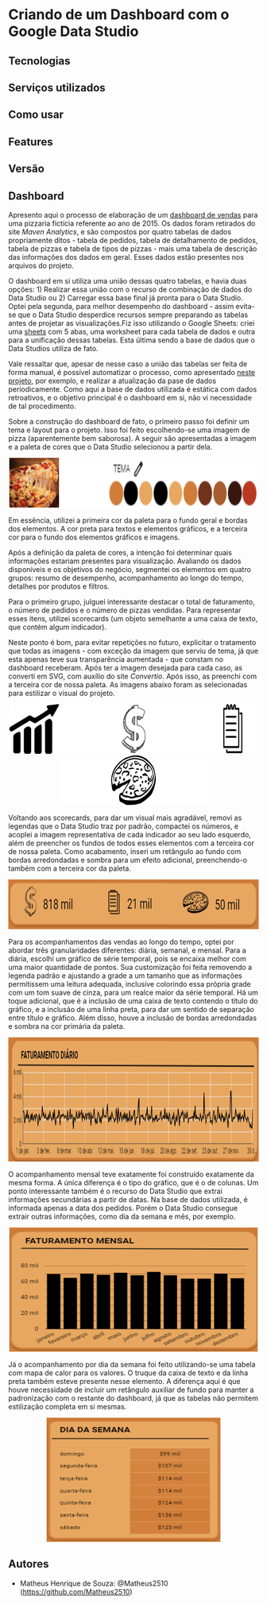 # Criando de um Dashboard com o Google Data Studio

## Tecnologias


## Serviços utilizados



## Como usar



## Features



## Versão



## Dashboard

  Apresento aqui o processo de elaboração de um [dashboard de vendas](https://datastudio.google.com/s/j-LsjUnXS8g) para uma pizzaria fictícia referente ao ano de 2015. Os dados foram retirados do site *Maven Analytics*, e são compostos por quatro tabelas de dados propriamente ditos - tabela de pedidos, tabela de detalhamento de pedidos, tabela de pizzas e tabela de tipos de pizzas - mais uma tabela de descrição das informações dos dados em geral. Esses dados estão presentes nos arquivos do projeto.

   O dashboard em si utiliza uma união dessas quatro tabelas, e havia duas opções: 1) Realizar essa união com o recurso de combinação de dados do Data Studio ou 2) Carregar essa base final já pronta para o Data Studio. Optei pela segunda, para melhor desempenho do dashboard - assim evita-se que o Data Studio desperdice recursos sempre preparando as tabelas antes de projetar as visualizações.Fiz isso utilizando o Google Sheets: criei uma [sheets](https://docs.google.com/spreadsheets/d/1UUHogXK8wlmQprItWgKoWVH-6MTYEr-ayiPC3C7A7ak/edit?usp=sharing) com 5 abas, uma worksheet para cada tabela de dados e outra para a unificação dessas tabelas. Esta última sendo a base de dados que o Data Studios utiliza de fato.
   
   Vale ressaltar que, apesar de nesse caso a união das tabelas ser feita de forma manual, é possível automatizar o processo, como apresentado [neste projeto](https://github.com/Matheus2510/Carga_de_Dados_-ETL-_Google_Sheets), por exemplo, e realizar a atualização da pase de dados periodicamente. Como aqui a base de dados utilizada é estática com dados retroativos, e o objetivo principal é o dashboard em si, não vi necessidade de tal procedimento.
   
   Sobre a construção do dashboard de fato, o primeiro passo foi definir um tema e layout para o projeto. Isso foi feito escolhendo-se uma imagem de pizza (aparentemente bem saborosa). A seguir são apresentadas a imagem e a paleta de cores que o Data Studio selecionou a partir dela.
   
   <p align="center">
   <img src="https://github.com/Matheus2510/Criando_Dashboard_Data_Studio/blob/main/imagens/tema.jpg" height="100" width="100"><img src="https://github.com/Matheus2510/Criando_Dashboard_Data_Studio/blob/main/imagens/imagem_em_branco.png" height="100" width="100"><img src="https://github.com/Matheus2510/Criando_Dashboard_Data_Studio/blob/main/imagens/paleta_tema.png" height="100" width="300">
   </p>
   
   
   Em essência, utilizei a primeira cor da paleta para o fundo geral e bordas dos elementos. A cor preta para textos e elementos gráficos, e a terceira cor para o fundo dos elementos gráficos e imagens.
   
   Após a definição da paleta de cores, a intenção foi determinar quais informações estariam presentes para visualização. Avaliando os dados disponíveis e os objetivos do negócio, segmentei os elementos em quatro grupos: resumo de desempenho, acompanhamento ao longo do tempo, detalhes por produtos e filtros. 
   
   Para o primeiro grupo, julguei interessante destacar o total de faturamento, o número de pedidos e o número de pizzas vendidas. Para representar esses itens, utilizei scorecards (um objeto semelhante a uma caixa de texto, que contém algum indicador).
   
   Neste ponto é bom, para evitar repetições no futuro, explicitar o tratamento que todas as imagens - com exceção da imagem que serviu de tema, já que esta apenas teve sua transparência aumentada - que constam no dashboard receberam. Após ter a imagem desejada para cada caso, as converti em SVG, com auxílio do site *Convertio*. Após isso, as preenchi com a terceira cor de nossa paleta. As imagens abaixo foram as selecionadas para estilizar o visual do projeto.
   
   <p align="center">
   <img src="https://github.com/Matheus2510/Criando_Dashboard_Data_Studio/blob/main/imagens/simbolo_vendas.svg" height="100" width="100"><img src="https://github.com/Matheus2510/Criando_Dashboard_Data_Studio/blob/main/imagens/imagem_em_branco.png" height="100" width="100"><img src="https://github.com/Matheus2510/Criando_Dashboard_Data_Studio/blob/main/imagens/cifrao.svg" height="100" width="100"><img src="https://github.com/Matheus2510/Criando_Dashboard_Data_Studio/blob/main/imagens/imagem_em_branco.png" height="100" width="100"><img src="https://github.com/Matheus2510/Criando_Dashboard_Data_Studio/blob/main/imagens/bloco_de_notas.svg" height="100" width="100"><img src="https://github.com/Matheus2510/Criando_Dashboard_Data_Studio/blob/main/imagens/imagem_em_branco.png" height="100" width="100"><img src="https://github.com/Matheus2510/Criando_Dashboard_Data_Studio/blob/main/imagens/fatia_pizza.svg" height="100" width="100"><img src="https://github.com/Matheus2510/Criando_Dashboard_Data_Studio/blob/main/imagens/imagem_em_branco.png" height="100" width="100">
   </p>
   
   Voltando aos scorecards, para dar um visual mais agradável, removi as legendas que o Data Studio traz por padrão, compactei os números, e acoplei a imagem representativa de cada indicador ao seu lado esquerdo, além de preencher os fundos de todos esses elementos com a terceira cor de nossa paleta. Como acabamento, inseri um retângulo ao fundo com bordas arredondadas e sombra para um efeito adicional, preenchendo-o também com a terceira cor da paleta.
   
   <p align="center">
   <img src="https://github.com/Matheus2510/Criando_Dashboard_Data_Studio/blob/main/imagens/scorecards.png" height="100" width="600">
   </p>
   
   Para os acompanhamentos das vendas ao longo do tempo, optei por abordar três granularidades diferentes: diária, semanal, e mensal. Para a diária, escolhi um gráfico de série temporal, pois se encaixa melhor com uma maior quantidade de pontos. Sua customização foi feita removendo a legenda padrão e ajustando a grade a um tamanho que as informações permitissem uma leitura adequada, inclusive colorindo essa própria grade com um tom suave de cinza, para um realce maior da série temporal. Há um toque adicional, que é a inclusão de uma caixa de texto contendo o título do gráfico, e a inclusão de uma linha preta, para dar um sentido de separação entre título e gráfico. Além disso, houve a inclusão de bordas arredondadas e sombra na cor primária da paleta.
   
   <p align="center">
   <img src="https://github.com/Matheus2510/Criando_Dashboard_Data_Studio/blob/main/imagens/faturamento_diario.png" height="250" width="700">
   </p>
   
   O acompanhamento mensal teve exatamente foi construído exatamente da mesma forma. A única diferença é o tipo do gráfico, que é o de colunas. Um ponto interessante também é o recurso do Data Studio que extrai informações secundárias a partir de datas. Na base de dados utilizada, é informada apenas a data dos pedidos. Porém o Data Studio consegue extrair outras informações, como dia da semana e mês, por exemplo.
   
   <p align="center">
   <img src="https://github.com/Matheus2510/Criando_Dashboard_Data_Studio/blob/main/imagens/faturamento_mensal.png" height="250" width="500">
   </p>   
   
   Já o acompanhamento por dia da semana foi feito utilizando-se uma tabela com mapa de calor para os valores. O truque da caixa de texto e da linha preta também esteve presente nesse elemento. A diferença aqui é que houve necessidade de incluir um retângulo auxiliar de fundo para manter a padronização com o restante do dashboard, já que as tabelas não permitem estilização completa em si mesmas.
   
   <p align="center">
   <img src="https://github.com/Matheus2510/Criando_Dashboard_Data_Studio/blob/main/imagens/faturamento_dia_semana.png" height="250" width="350">
   </p>   
    
   
   
## Autores

* Matheus Henrique de Souza: @Matheus2510 (https://github.com/Matheus2510)
